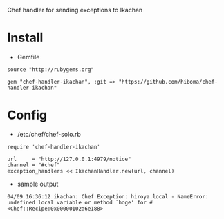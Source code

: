 
Chef handler for sending exceptions to Ikachan

# Install

* Gemfile

```
source "http://rubygems.org"

gem "chef-handler-ikachan", :git => "https://github.com/hiboma/chef-handler-ikachan"
```

# Config

* /etc/chef/chef-solo.rb


```
require 'chef-handler-ikachan'

url     = "http://127.0.0.1:4979/notice"
channel = "#chef"
exception_handlers << IkachanHandler.new(url, channel)
```

* sample output


```
04/09 16:36:12 ikachan: Chef Exception: hiroya.local - NameError: undefined local variable or method `hoge' for #<Chef::Recipe:0x00000102a6e188>
```

